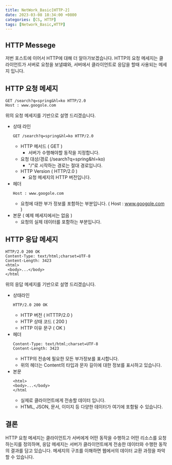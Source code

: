 ```yaml
---
title: NetWork_Basic[HTTP-2]
date: 2023-03-08 18:34:00 +0800
categories: [CS, HTTP]
tags: [Network_Basic,HTTP]
---
```


## HTTP Messege
저번 포스트에 이어서 HTTP에 대해 더 알아가보겠습니다.
HTTP의 요청 메세지는 클라이언트가 서버로 요청을 보낼떄와, 서버에서 클라이언트로 응답을 할때 사용되는 메세지 입니다.

## HTTP 요청 메세지
```
GET /search?q=spring&hl=ko HTTP/2.0
Host : www.googole.com
```
위의 요청 메세지를 기반으로 설명 드리겠습니다.
- 상태 라인
   ```
   GET /search?q=spring&hl=ko HTTP/2.0
   ```
   - HTTP 메서드 ( GET )
      - 서버가 수행해야할 동작을 지정합니다.
   - 요청 대상/경로 (/search?q=spring&hl=ko)
      - "/"로 시작하는 경로는 절대 경로입니다.
   - HTTP Version ( HTTP/2.0 )
      - 요청 메세지의 HTTP 버전입니다.
- 헤더
   ```
   Host : www.googole.com
   ```
   - 요청에 대한 부가 정보를 포함하는 부분입니다. ( Host : www.googole.com )
- 본문 ( 예제 메세지에서는 없음 )
   - 요청의 실제 데이터를 포함하는 부분입니다.<br/>


## HTTP 응답 메세지
```
HTTP/2.0 200 OK 
Content-Type: text/html;charset=UTF-8
Content-Length: 3423
<html>
 <body>...</body>
</html
```
위의 응답 메세지를 기반으로 설명 드리겠습니다.
- 상태라인
   ```
   HTTP/2.0 200 OK 
   ```
   - HTTP 버전 ( HTTTP/2.0 )
   - HTTP 상태 코드 ( 200 )
   - HTTP 이유 문구 ( OK )
- 헤더
   ```
   Content-Type: text/html;charset=UTF-8
   Content-Length: 3423
   ```
   - HTTP의 전송에 필요한 모든 부가정보를 표시합니다.
   - 위의 헤더는 Content의 타입과 문자 길이에 대한 정보를 표시하고 있습니다.
- 본문
   ```
   <html>
   <body>...</body>
   </html
   ```
   - 실제로 클라이언트에게 전송할 데이터 입니다.
   - HTML, JSON, 문서, 이미지 등 다양한 데이터가 여기에 포함될 수 있습니다.

## 결론
HTTP 요청 메세지는 클라이언트가 서버에게 어떤 동작을 수행하고 어떤 리소스를 요청하는지를 정의하며, 응답 메세지는 서버가 클라이언트에게 전송한 데이터와 수행한 동작의 결과를 담고 있습니다. 메세지의 구조를 이해하면 웹에서의 데이터 교환 과정을 파악할 수 있습니다.
